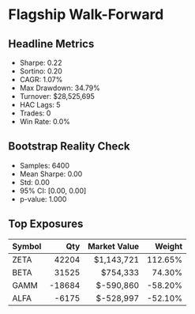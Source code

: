 # Flagship Walk-Forward

## Headline Metrics

- Sharpe: 0.22
- Sortino: 0.20
- CAGR: 1.07%
- Max Drawdown: 34.79%
- Turnover: $28,525,695
- HAC Lags: 5
- Trades: 0
- Win Rate: 0.0%

## Bootstrap Reality Check

- Samples: 6400
- Mean Sharpe: 0.00
- Std: 0.00
- 95% CI: [0.00, 0.00]
- p-value: 1.000

## Top Exposures

| Symbol | Qty | Market Value | Weight |
| --- | ---:| ---:| ---:|
| ZETA | 42204 | $1,143,721 | 112.65% |
| BETA | 31525 | $754,333 | 74.30% |
| GAMM | -18684 | $-590,860 | -58.20% |
| ALFA | -6175 | $-528,997 | -52.10% |
